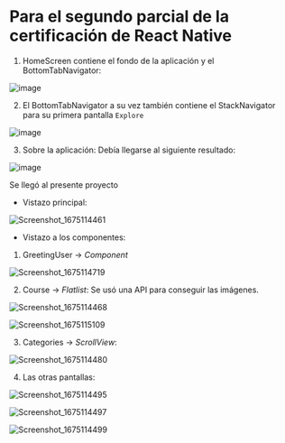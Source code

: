 # Para el segundo parcial de la certificación de React Native
1. HomeScreen contiene el fondo de la aplicación y el BottomTabNavigator:

![image](https://user-images.githubusercontent.com/101998948/215598984-3212a9cc-2488-4b4f-96f5-a9544431e006.png)

2. El BottomTabNavigator a su vez también contiene el StackNavigator para su primera pantalla `Explore`

![image](https://user-images.githubusercontent.com/101998948/215599464-395c5266-335a-473a-87df-5c03e0848756.png)

3. Sobre la aplicación: Debía llegarse al siguiente resultado:

![image](https://user-images.githubusercontent.com/101998948/215600384-255e5349-4b55-44f6-93f3-a90395cbf702.png)

Se llegó al presente proyecto

 - Vistazo principal:
 
 ![Screenshot_1675114461](https://user-images.githubusercontent.com/101998948/215602061-a8da72e5-a200-4289-9794-b7a8fe49bba6.png)

 - Vistazo a los componentes:
  
  1. GreetingUser -> *Component*
  
  ![Screenshot_1675114719](https://user-images.githubusercontent.com/101998948/215601537-a4c94a02-b707-487f-8d63-d8a429823223.png)
  
  2. Course -> *Flatlist*: Se usó una API para conseguir las imágenes.
  
![Screenshot_1675114468](https://user-images.githubusercontent.com/101998948/215602859-fbf0a3a4-be26-4ade-8771-5ac54160bf83.png)

![Screenshot_1675115109](https://user-images.githubusercontent.com/101998948/215602554-ddd7b23f-7602-43a3-974c-185d548dde4c.png)

  3. Categories -> *ScrollView*:
  
  ![Screenshot_1675114480](https://user-images.githubusercontent.com/101998948/215601717-0ec64f25-a35c-4062-96f4-00443db12202.png)
  
  4. Las otras pantallas:
 
![Screenshot_1675114495](https://user-images.githubusercontent.com/101998948/215601918-c9a393e7-4785-4636-a213-0513603f79b2.png)

![Screenshot_1675114497](https://user-images.githubusercontent.com/101998948/215601921-c35c6bc8-345e-4427-885e-e0a1f8f0e4d4.png)

![Screenshot_1675114499](https://user-images.githubusercontent.com/101998948/215601950-f32e64c4-e731-4ce2-9ec0-3f3d96949491.png)
